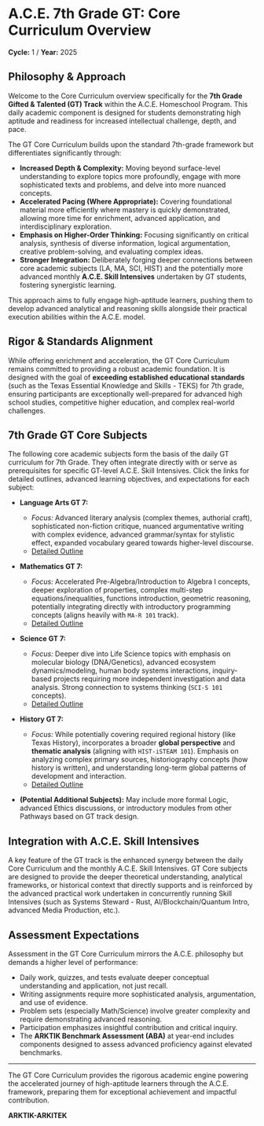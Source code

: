 # A.C.E. 7th Grade GT: Core Curriculum Overview

**Cycle:** 1 / **Year:** 2025

## Philosophy & Approach

Welcome to the Core Curriculum overview specifically for the **7th Grade Gifted & Talented (GT) Track** within the A.C.E. Homeschool Program. This daily academic component is designed for students demonstrating high aptitude and readiness for increased intellectual challenge, depth, and pace.

The GT Core Curriculum builds upon the standard 7th-grade framework but differentiates significantly through:

*   **Increased Depth & Complexity:** Moving beyond surface-level understanding to explore topics more profoundly, engage with more sophisticated texts and problems, and delve into more nuanced concepts.
*   **Accelerated Pacing (Where Appropriate):** Covering foundational material more efficiently where mastery is quickly demonstrated, allowing more time for enrichment, advanced application, and interdisciplinary exploration.
*   **Emphasis on Higher-Order Thinking:** Focusing significantly on critical analysis, synthesis of diverse information, logical argumentation, creative problem-solving, and evaluating complex ideas.
*   **Stronger Integration:** Deliberately forging deeper connections between core academic subjects (LA, MA, SCI, HIST) and the potentially more advanced monthly **A.C.E. Skill Intensives** undertaken by GT students, fostering synergistic learning.

This approach aims to fully engage high-aptitude learners, pushing them to develop advanced analytical and reasoning skills alongside their practical execution abilities within the A.C.E. model.

## Rigor & Standards Alignment

While offering enrichment and acceleration, the GT Core Curriculum remains committed to providing a robust academic foundation. It is designed with the goal of **exceeding established educational standards** (such as the Texas Essential Knowledge and Skills - TEKS) for 7th grade, ensuring participants are exceptionally well-prepared for advanced high school studies, competitive higher education, and complex real-world challenges.

## 7th Grade GT Core Subjects

The following core academic subjects form the basis of the daily GT curriculum for 7th Grade. They often integrate directly with or serve as prerequisites for specific GT-level A.C.E. Skill Intensives. Click the links for detailed outlines, advanced learning objectives, and expectations for each subject:

*   **Language Arts GT 7:**
    *   *Focus:* Advanced literary analysis (complex themes, authorial craft), sophisticated non-fiction critique, nuanced argumentative writing with complex evidence, advanced grammar/syntax for stylistic effect, expanded vocabulary geared towards higher-level discourse.
    *   [Detailed Outline](./Language_Arts_GT.md) 

*   **Mathematics GT 7:**
    *   *Focus:* Accelerated Pre-Algebra/Introduction to Algebra I concepts, deeper exploration of properties, complex multi-step equations/inequalities, functions introduction, geometric reasoning, potentially integrating directly with introductory programming concepts (aligns heavily with `MA-R 101` track).
    *   [Detailed Outline](./Mathematics_GT.md) 

*   **Science GT 7:**
    *   *Focus:* Deeper dive into Life Science topics with emphasis on molecular biology (DNA/Genetics), advanced ecosystem dynamics/modeling, human body systems interactions, inquiry-based projects requiring more independent investigation and data analysis. Strong connection to systems thinking (`SCI-S 101` concepts).
    *   [Detailed Outline](./Science_GT.md) 

*   **History GT 7:**
    *   *Focus:* While potentially covering required regional history (like Texas History), incorporates a broader **global perspective** and **thematic analysis** (aligning with `HIST-iSTEAM 101`). Emphasis on analyzing complex primary sources, historiography concepts (how history is written), and understanding long-term global patterns of development and interaction.
    *   [Detailed Outline](./History_GT.md) 

*   **(Potential Additional Subjects):** May include more formal Logic, advanced Ethics discussions, or introductory modules from other Pathways based on GT track design.

## Integration with A.C.E. Skill Intensives

A key feature of the GT track is the enhanced synergy between the daily Core Curriculum and the monthly A.C.E. Skill Intensives. GT Core subjects are designed to provide the deeper theoretical understanding, analytical frameworks, or historical context that directly supports and is reinforced by the advanced practical work undertaken in concurrently running Skill Intensives (such as Systems Steward - Rust, AI/Blockchain/Quantum Intro, advanced Media Production, etc.).

## Assessment Expectations

Assessment in the GT Core Curriculum mirrors the A.C.E. philosophy but demands a higher level of performance:
*   Daily work, quizzes, and tests evaluate deeper conceptual understanding and application, not just recall.
*   Writing assignments require more sophisticated analysis, argumentation, and use of evidence.
*   Problem sets (especially Math/Science) involve greater complexity and require demonstrating advanced reasoning.
*   Participation emphasizes insightful contribution and critical inquiry.
*   The **ARKTIK Benchmark Assessment (ABA)** at year-end includes components designed to assess advanced proficiency against elevated benchmarks.

---

The GT Core Curriculum provides the rigorous academic engine powering the accelerated journey of high-aptitude learners through the A.C.E. framework, preparing them for exceptional achievement and impactful contribution.

**ARKTIK-ARKITEK**
